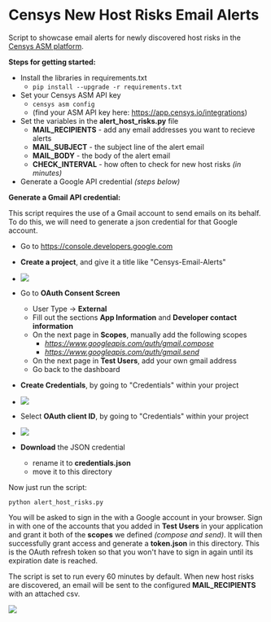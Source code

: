 # Censys New Host Risks Email Alerts
Script to showcase email alerts for newly discovered host risks in the [Censys ASM platform](https://censys.io/).

**Steps for getting started:**
- Install the libraries in requirements.txt
   - ```pip install --upgrade -r requirements.txt```
- Set your Censys ASM API key
   - ```censys asm config```
   - (find your ASM API key here: https://app.censys.io/integrations)
- Set the variables in the **alert_host_risks.py** file
   - **MAIL_RECIPIENTS** - add any email addresses you want to recieve alerts
   - **MAIL_SUBJECT** - the subject line of the alert email
   - **MAIL_BODY** - the body of the alert email
   - **CHECK_INTERVAL** - how often to check for new host risks *(in minutes)*
- Generate a Google API credential *(steps below)*

**Generate a Gmail API credential:**

   This script requires the use of a Gmail account to send emails on its behalf. To do this, we will need to generate a json credential for that Google account.
   - Go to https://console.developers.google.com
   - **Create a project**, and give it a title like "Censys-Email-Alerts" 

   - ![](https://i.imgur.com/t1xMArI.png)

   - Go to **OAuth Consent Screen**
      - User Type -> **External**
      - Fill out the sections **App Information** and **Developer contact information**
      - On the next page in **Scopes**, manually add the following scopes
         - *https://www.googleapis.com/auth/gmail.compose*
         - *https://www.googleapis.com/auth/gmail.send*
      - On the next page in **Test Users**, add your own gmail address
      - Go back to the dashboard


   - **Create Credentials**, by going to "Credentials" within your project

   - ![](https://i.imgur.com/EI7DgTe.png)

   - Select **OAuth client ID**, by going to "Credentials" within your project

   - ![](https://i.imgur.com/pSGMD0U.png)

   - **Download** the JSON credential
      - rename it to **credentials.json**
      - move it to this directory
   

Now just run the script:
``` 
python alert_host_risks.py
```

You will be asked to sign in the with a Google account in your browser. Sign in with one of the accounts that you added in **Test Users** in your application and grant it both of the **scopes** we defined *(compose and send)*. It will then successfully grant access and generate a **token.json** in this directory. This is the OAuth refresh token so that you won't have to sign in again until its expiration date is reached.


The script is set to run every 60 minutes by default. When new host risks are discovered, an email will be sent to the configured **MAIL_RECIPIENTS** with an attached csv.

![](https://i.imgur.com/r3Nr4Tz.png)
